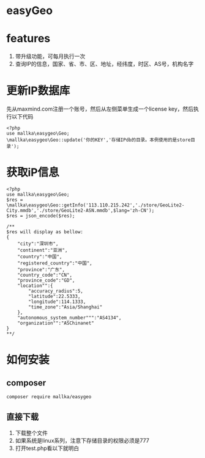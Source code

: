 # easyGeo

# features
1. 带升级功能，可每月执行一次 
2. 查询IP的信息，国家、省、市、区、地址，经纬度，时区、AS号，机构名字


# 更新IP数据库 

先从maxmind.com注册一个账号，然后从左侧菜单生成一个license key，然后执行以下代码

```
<?php
use mallka\easygeo\Geo;
\mallka\easygeo\Geo::update('你的KEY','存储IPdb的目录。本例使用的是store目录');

```

# 获取iP信息

```
<?php
use mallka\easygeo\Geo;
$res = \mallka\easygeo\Geo::getInfo('113.110.215.242','./store/GeoLite2-City.mmdb','./store/GeoLite2-ASN.mmdb',$lang='zh-CN');
$res = json_encode($res);

/**
$res will display as bellow:
{
    "city":"深圳市",
    "continent":"亚洲",
    "country":"中国",
    "registered_country":"中国",
    "province":"广东",
    "country_code":"CN",
    "province_code":"GD",
    "location"":{
        "accuracy_radius":5,
        "latitude":22.5333,
        "longitude":114.1333,
        "time_zone":"Asia/Shanghai"
    },
    "autonomous_system_number""":"AS4134",
    "organization"":"ASChinanet"
}
**/
```


# 如何安装

##  composer 
```shell
composer require mallka/easygeo
```

## 直接下载
1. 下载整个文件
2. 如果系统是linux系列，注意下存储目录的权限必须是777
3. 打开test.php看以下就明白





 

